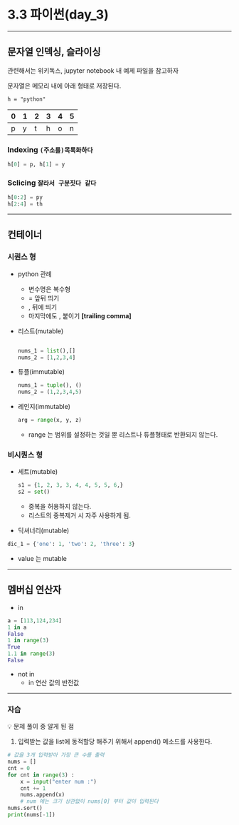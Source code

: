 # 3.3 파이썬(day_3)

---

## 문자열 인덱싱, 슬라이싱

관련해서는 위키독스, jupyter notebook 내 예제 파일을 참고하자

문자열은 메모리 내에 아래 형태로 저장된다.

`h = "python"`

| 0 | 1 | 2 | 3 | 4 | 5 |
| --- | --- | --- | --- | --- | --- |
| p | y | t | h | o | n |

### Indexing `(주소를)목록화하다`

```python
h[0] = p, h[1] = y
```

### Sclicing `잘라서 구분짓다 같다`

```python
h[0:2] = py
h[2:4] = th
```

---

## 컨테이너

### 시퀀스 형

- python 관례
    - 변수명은 복수형
    - = 앞뒤 띄기
    - , 뒤에 띄기
    - 마지막에도 , 붙이기 **[trailing comma]**
- 리스트(mutable)
    
    ```python
    
    nums_1 = list(),[]
    nums_2 = [1,2,3,4]
    ```
    
- 튜플(immutable)
    
    ```python
    nums_1 = tuple(), ()
    nums_2 = (1,2,3,4,5)
    ```
    
- 레인지(immutable)
    
    ```python
    arg = range(x, y, z)
    ```
    
    - range 는 범위를 설정하는 것일 뿐 리스트나 튜플형태로 반환되지 않는다.

### 비시퀀스 형

- 세트(mutable)
    
    ```python
    s1 = {1, 2, 3, 3, 4, 4, 5, 5, 6,}
    s2 = set()
    ```
    
    - 중복을 허용하지 않는다.
    - 리스트의 중복제거 시 자주 사용하게 됨.
- 딕셔너리(mutable)

```python
dic_1 = {'one': 1, 'two': 2, 'three': 3}
```

- value 는 mutable

---

## 멤버십 연산자

- in

```python
a = [113,124,234]
1 in a
False
1 in range(3)
True
1.1 in range(3)
False
```

- not in
    - in 연산 값의 반전값

---

### 자습

<aside>
💡 문제 풀이 중 알게 된 점

</aside>

1. 입력받는 값을 list에 동적할당 해주기 위해서 append() 메소드를 사용한다.

```python
# 값을 3개 입력받아 가장 큰 수를 출력
nums = []
cnt = 0
for cnt in range(3) :
	x = input("enter num :")
	cnt += 1
	nums.append(x)
	# num 에는 크기 상관없이 nums[0] 부터 값이 입력된다
nums.sort()
print(nums[-1])
```